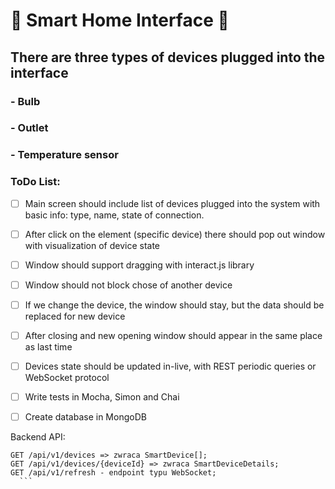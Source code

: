 # 🤖 Smart Home Interface 🤖

## There are three types of devices plugged into the interface
    
### - Bulb
### - Outlet
### - Temperature sensor

### ToDo List: 
- [ ] Main screen should include list of devices plugged into the system with basic info: type, name, state of 
  connection.
- [ ] After click on the element (specific device) there should pop out window with visualization of device state
- [ ] Window should support dragging with interact.js library
- [ ] Window should not block chose of another device
- [ ] If we change the device, the window should stay, but the data should be replaced for new device
- [ ] After closing and new opening window should appear in the same place as last time 
- [ ] Devices state should be updated in-live,  with REST periodic queries or WebSocket protocol
- [ ] Write tests in Mocha, Simon and Chai
- [ ] Create database in MongoDB


Backend API:

  ```
  GET /api/v1/devices => zwraca SmartDevice[];
  GET /api/v1/devices/{deviceId} => zwraca SmartDeviceDetails;
  GET /api/v1/refresh - endpoint typu WebSocket;
    ```
